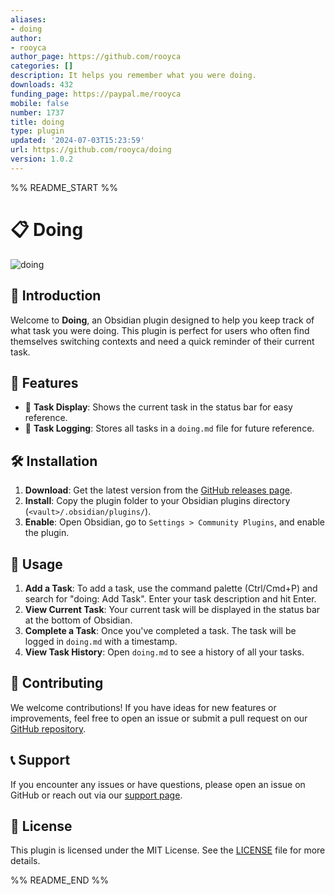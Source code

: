 ```yaml
---
aliases:
- doing
author:
- rooyca
author_page: https://github.com/rooyca
categories: []
description: It helps you remember what you were doing.
downloads: 432
funding_page: https://paypal.me/rooyca
mobile: false
number: 1737
title: doing
type: plugin
updated: '2024-07-03T15:23:59'
url: https://github.com/rooyca/doing
version: 1.0.2
---
```


%% README_START %%

# 📋 Doing

![doing](https://raw.githubusercontent.com/rooyca/doing/HEAD/doing.jpg)

## 🎉 Introduction

Welcome to **Doing**, an Obsidian plugin designed to help you keep track of what task you were doing. This plugin is perfect for users who often find themselves switching contexts and need a quick reminder of their current task.

## 🚀 Features

- 📌 **Task Display**: Shows the current task in the status bar for easy reference.
- 📝 **Task Logging**: Stores all tasks in a `doing.md` file for future reference.

## 🛠️ Installation

1. **Download**: Get the latest version from the [GitHub releases page](https://github.com/rooyca/doing/releases).
2. **Install**: Copy the plugin folder to your Obsidian plugins directory (`<vault>/.obsidian/plugins/`).
3. **Enable**: Open Obsidian, go to `Settings > Community Plugins`, and enable the plugin.

## 📖 Usage

1. **Add a Task**: To add a task, use the command palette (Ctrl/Cmd+P) and search for "doing: Add Task". Enter your task description and hit Enter.
2. **View Current Task**: Your current task will be displayed in the status bar at the bottom of Obsidian.
3. **Complete a Task**: Once you've completed a task. The task will be logged in `doing.md` with a timestamp.
4. **View Task History**: Open `doing.md` to see a history of all your tasks.

## 🌟 Contributing

We welcome contributions! If you have ideas for new features or improvements, feel free to open an issue or submit a pull request on our [GitHub repository](https://github.com/rooyca/doing).

## 📞 Support

If you encounter any issues or have questions, please open an issue on GitHub or reach out via our [support page](https://github.com/rooyca/doing/issues).

## 📝 License

This plugin is licensed under the MIT License. See the [LICENSE](https://github.com/rooyca/doing/blob/main/LICENSE) file for more details.

%% README_END %%